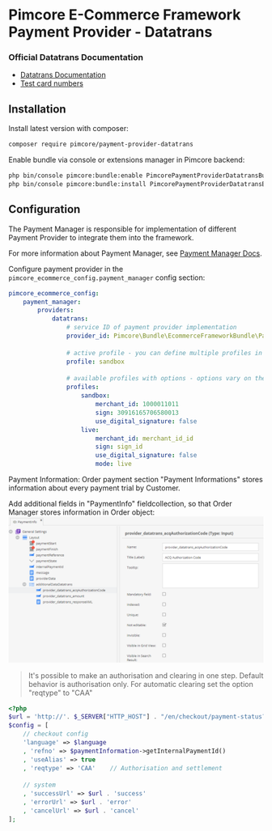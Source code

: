 # Pimcore E-Commerce Framework Payment Provider - Datatrans

### Official Datatrans Documentation
* [Datatrans Documentation](https://www.datatrans.ch/showcase/authorisation/payment-method-selection-on-merchant-website)
* [Test card numbers](https://docs.datatrans.ch/docs/testing-credentials#section-credit-debit-cards)

## Installation

Install latest version with composer:
```bash 
composer require pimcore/payment-provider-datatrans
```

Enable bundle via console or extensions manager in Pimcore backend:
```bash
php bin/console pimcore:bundle:enable PimcorePaymentProviderDatatransBundle
php bin/console pimcore:bundle:install PimcorePaymentProviderDatatransBundle
```

## Configuration

The Payment Manager is responsible for implementation
of different Payment Provider to integrate them into the framework. 

For more information about Payment Manager, see 
[Payment Manager Docs](../13_Checkout_Manager/07_Integrating_Payment.md). 

Configure payment provider in the `pimcore_ecommerce_config.payment_manager` config section: 
```yaml
pimcore_ecommerce_config:
    payment_manager:
        providers:
            datatrans:
                # service ID of payment provider implementation
                provider_id: Pimcore\Bundle\EcommerceFrameworkBundle\PaymentManager\Payment\Datatrans

                # active profile - you can define multiple profiles in the section below 
                profile: sandbox

                # available profiles with options - options vary on the provider implementation as the
                profiles:
                    sandbox:
                        merchant_id: 1000011011
                        sign: 30916165706580013
                        use_digital_signature: false
                    live:
                        merchant_id: merchant_id_id
                        sign: sign_id
                        use_digital_signature: false
                        mode: live
```

Payment Information: Order payment section "Payment Informations" stores information about every payment trial by Customer.

Add additional fields in "PaymentInfo" fieldcollection, so that Order Manager stores information in Order object:
![PaymentInfo Additional Data](./doc/img/datatrans_paymentinfo.png)

> It's possible to make an authorisation and clearing in one step. Default behavior is authorisation only. 
> For automatic clearing set the option "reqtype" to "CAA"

```php
<?php
$url = 'http://'. $_SERVER["HTTP_HOST"] . "/en/checkout/payment-status?mode=";
$config = [
    // checkout config
    'language' => $language
    , 'refno' => $paymentInformation->getInternalPaymentId()
    , 'useAlias' => true
    , 'reqtype' => 'CAA'    // Authorisation and settlement

    // system
    , 'successUrl' => $url . 'success'
    , 'errorUrl' => $url . 'error'
    , 'cancelUrl' => $url . 'cancel'
];
```
